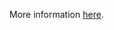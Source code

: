More information [here](https://docs.prismacloud.io/en/enterprise-edition/policy-reference/api-policies/openapi-policies/bc-openapi-16).
